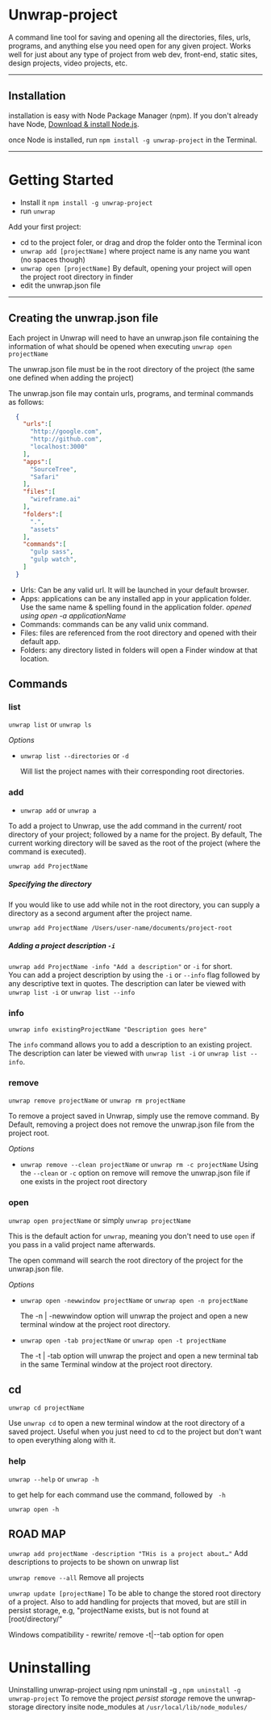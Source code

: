 
# Unwrap-project
A command line tool for saving and opening all the directories, files, urls, programs, and anything else you need open for any given project. Works well for just about any type of project from web dev, front-end, static sites, design projects, video projects, etc.

---

## Installation
installation is easy with Node Package Manager (npm). If you don't already have Node, [Download & install Node.js](https://nodejs.org/en/).

once Node is installed, run
`npm install -g unwrap-project` in the Terminal.

---
# Getting Started
- Install it `npm install -g unwrap-project`
- run `unwrap`

Add your first project:  
- cd to the project foler, or drag and drop the folder onto the Terminal icon
- `unwrap add [projectName]` where project name is any name you want (no spaces though)
- `unwrap open [projectName]` By default, opening your project will open the project root directory in finder
- edit the unwrap.json file

---
## Creating the unwrap.json file
Each project in Unwrap will need to have an unwrap.json file containing the information of what should be opened when executing `unwrap open projectName`

The unwrap.json file must be in the root directory of the project (the same one defined when adding the project)

The unwrap.json file may contain urls, programs, and terminal commands as follows:
```json
  {
    "urls":[
      "http://google.com",
      "http://github.com",
      "localhost:3000"
    ],
    "apps":[
      "SourceTree",
      "Safari"
    ],
    "files":[
      "wireframe.ai"
    ],
    "folders":[
      ".",
      "assets"
    ],
    "commands":[
      "gulp sass",
      "gulp watch",
    ]
  }

```
- Urls: Can be any valid url. It will be launched in your default browser.
- Apps: applications can be any installed app in your application folder. Use the same name & spelling found in the application folder. *opened using open -a applicationName*
- Commands: commands can be any valid unix command.
- Files: files are referenced from the root directory and opened with their default app. 
- Folders: any directory listed in folders will open a Finder window at that location.


## Commands
### list
`unwrap list` or `unwrap ls`

*Options*

- `unwrap list --directories` or `-d`

  Will list the project names with their corresponding root directories.


### add
- `unwrap add` or `unwrap a`

To add a project to Unwrap, use the add command in the current/ root directory of your project; followed by a name for the project. By default, The current working directory will be saved as the root of the project (where the command is executed).
```
unwrap add ProjectName
```

#####  Specifying the directory 
If you would like to use add while not in the root directory, you can supply a directory as a second argument after the project name. 
```
unwrap add ProjectName /Users/user-name/documents/project-root
```

##### Adding a project description `-i`

`unwrap add ProjectName -info "Add a description"` or `-i` for short.  
You can add a project description by using the `-i` or `--info` flag followed by any descriptive text in quotes. The description can later be viewed with `unwrap list -i` or `unwrap list --info`


### info
```
unwrap info existingProjectName "Description goes here"
```

The `info` command allows you to add a description to an existing project. The description can later be viewed with `unwrap list -i` or `unwrap list --info`.


### remove
`unwrap remove projectName` or `unwrap rm projectName`

To remove a project saved in Unwrap, simply use the remove command. By Default, removing a project does not remove the unwrap.json file from the project root.

*Options*

- `unwrap remove --clean projectName` or `unwrap rm -c projectName`
    Using the `--clean` or `-c` option on remove will remove the unwrap.json file if one exists in the project root directory

### open
`unwrap open projectName` or simply `unwrap projectName`

This is the default action for `unwrap`, meaning you don't need to use `open` if you pass in a valid project name afterwards. 

The open command will search the root directory of the project for the unwrap.json file. 

*Options*

- `unwrap open -newwindow projectName` or `unwrap open -n projectName`

  The -n | -newwindow option will unwrap the project and open a new terminal window at the project root directory.

- `unwrap open -tab projectName` or `unwrap open -t projectName`

  The -t | -tab option will unwrap the project and open a new terminal tab in the same Terminal window at the project root directory. 

## cd
`unwrap cd projectName`

Use `unwrap cd` to open a new terminal window at the root directory of a saved project. Useful when you just need to cd to the project but don't want to open everything along with it. 


### help
`unwrap --help` or `unwrap -h`

to get help for each command use the command, followed by ` -h`
```
unwrap open -h
```


## ROAD MAP
`unwrap add projectName -description "THis is a project about…"` Add descriptions to projects to be shown on unwrap list

`unwrap remove --all` Remove all projects 

`unwrap update [projectName]` To be able to change the stored root directory of a project. Also to add handling for projects that moved, but are still in persist storage, e.g, "projectName exists, but is not found at [root/directory/"

Windows compatibility - rewrite/ remove -t|--tab option for open 

# Uninstalling
Uninstalling unwrap-project using npm uninstall -g , `npm uninstall -g unwrap-project`
To remove the project *persist storage* remove the unwrap-storage directory insite node_modules at `/usr/local/lib/node_modules/ `